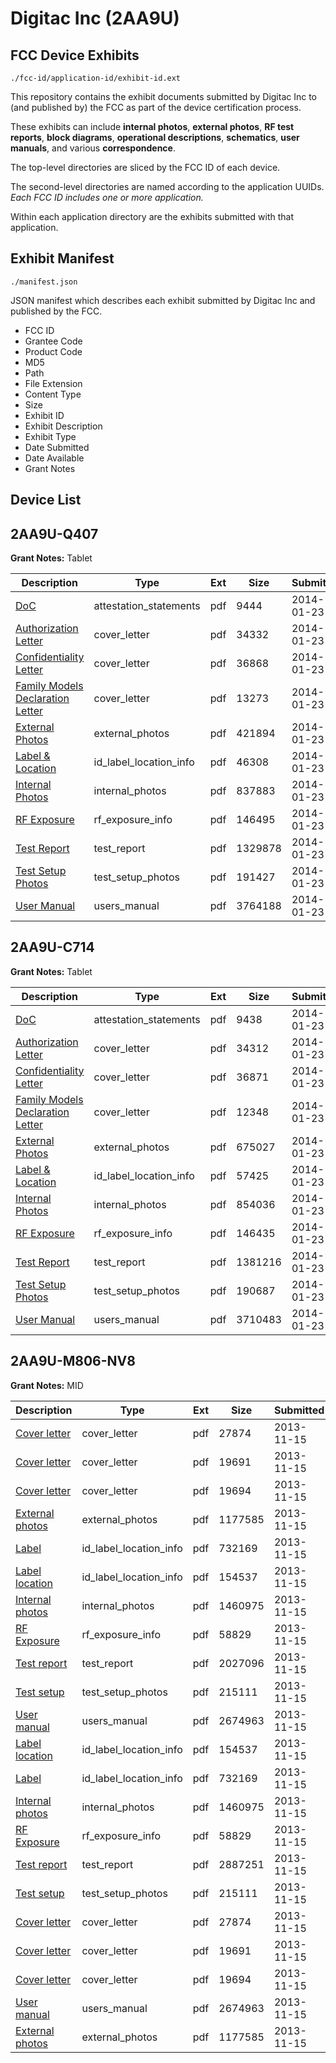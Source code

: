 # Digitac Inc (2AA9U)
## FCC Device Exhibits

```
./fcc-id/application-id/exhibit-id.ext
```

This repository contains the exhibit documents submitted by Digitac Inc to (and published by) the FCC as part of the device certification process.

These exhibits can include **internal photos**, **external photos**, **RF test reports**, **block diagrams**, **operational descriptions**, **schematics**, **user manuals**, and various **correspondence**.

The top-level directories are sliced by the FCC ID of each device.

The second-level directories are named according to the application UUIDs. *Each FCC ID includes one or more application.*

Within each application directory are the exhibits submitted with that application. 

## Exhibit Manifest

```
./manifest.json
```

JSON manifest which describes each exhibit submitted by Digitac Inc and published by the FCC.

- FCC ID
- Grantee Code
- Product Code
- MD5
- Path
- File Extension
- Content Type
- Size
- Exhibit ID
- Exhibit Description
- Exhibit Type
- Date Submitted
- Date Available
- Grant Notes

## Device List
## 2AA9U-Q407
**Grant Notes:** Tablet

| Description | Type | Ext | Size | Submitted | Available |
| ----------- | ---- | --- | ---- | --------- | --------- |
| [DoC](2AA9U-Q407/1d1e763ee9bbbac8a9a89d98e34f4c61/2174831.pdf) | attestation_statements | pdf | 9444 | 2014-01-23 | 2014-01-23 |
| [Authorization Letter](2AA9U-Q407/1d1e763ee9bbbac8a9a89d98e34f4c61/2174828.pdf) | cover_letter | pdf | 34332 | 2014-01-23 | 2014-01-23 |
| [Confidentiality Letter](2AA9U-Q407/1d1e763ee9bbbac8a9a89d98e34f4c61/2174829.pdf) | cover_letter | pdf | 36868 | 2014-01-23 | 2014-01-23 |
| [Family Models Declaration Letter](2AA9U-Q407/1d1e763ee9bbbac8a9a89d98e34f4c61/2174830.pdf) | cover_letter | pdf | 13273 | 2014-01-23 | 2014-01-23 |
| [External Photos](2AA9U-Q407/1d1e763ee9bbbac8a9a89d98e34f4c61/2174838.pdf) | external_photos | pdf | 421894 | 2014-01-23 | 2014-01-23 |
| [Label & Location](2AA9U-Q407/1d1e763ee9bbbac8a9a89d98e34f4c61/2174840.pdf) | id_label_location_info | pdf | 46308 | 2014-01-23 | 2014-01-23 |
| [Internal Photos](2AA9U-Q407/1d1e763ee9bbbac8a9a89d98e34f4c61/2174839.pdf) | internal_photos | pdf | 837883 | 2014-01-23 | 2014-01-23 |
| [RF Exposure](2AA9U-Q407/1d1e763ee9bbbac8a9a89d98e34f4c61/2174836.pdf) | rf_exposure_info | pdf | 146495 | 2014-01-23 | 2014-01-23 |
| [Test Report](2AA9U-Q407/1d1e763ee9bbbac8a9a89d98e34f4c61/2174835.pdf) | test_report | pdf | 1329878 | 2014-01-23 | 2014-01-23 |
| [Test Setup Photos](2AA9U-Q407/1d1e763ee9bbbac8a9a89d98e34f4c61/2174837.pdf) | test_setup_photos | pdf | 191427 | 2014-01-23 | 2014-01-23 |
| [User Manual](2AA9U-Q407/1d1e763ee9bbbac8a9a89d98e34f4c61/2174841.pdf) | users_manual | pdf | 3764188 | 2014-01-23 | 2014-01-23 |
## 2AA9U-C714
**Grant Notes:** Tablet

| Description | Type | Ext | Size | Submitted | Available |
| ----------- | ---- | --- | ---- | --------- | --------- |
| [DoC](2AA9U-C714/aef8ab2a0e8a6a996f2104acb6c0c334/2174817.pdf) | attestation_statements | pdf | 9438 | 2014-01-23 | 2014-01-23 |
| [Authorization Letter](2AA9U-C714/aef8ab2a0e8a6a996f2104acb6c0c334/2174814.pdf) | cover_letter | pdf | 34312 | 2014-01-23 | 2014-01-23 |
| [Confidentiality Letter](2AA9U-C714/aef8ab2a0e8a6a996f2104acb6c0c334/2174815.pdf) | cover_letter | pdf | 36871 | 2014-01-23 | 2014-01-23 |
| [Family Models Declaration Letter](2AA9U-C714/aef8ab2a0e8a6a996f2104acb6c0c334/2174816.pdf) | cover_letter | pdf | 12348 | 2014-01-23 | 2014-01-23 |
| [External Photos](2AA9U-C714/aef8ab2a0e8a6a996f2104acb6c0c334/2174824.pdf) | external_photos | pdf | 675027 | 2014-01-23 | 2014-01-23 |
| [Label & Location](2AA9U-C714/aef8ab2a0e8a6a996f2104acb6c0c334/2174826.pdf) | id_label_location_info | pdf | 57425 | 2014-01-23 | 2014-01-23 |
| [Internal Photos](2AA9U-C714/aef8ab2a0e8a6a996f2104acb6c0c334/2174825.pdf) | internal_photos | pdf | 854036 | 2014-01-23 | 2014-01-23 |
| [RF Exposure](2AA9U-C714/aef8ab2a0e8a6a996f2104acb6c0c334/2174822.pdf) | rf_exposure_info | pdf | 146435 | 2014-01-23 | 2014-01-23 |
| [Test Report](2AA9U-C714/aef8ab2a0e8a6a996f2104acb6c0c334/2174821.pdf) | test_report | pdf | 1381216 | 2014-01-23 | 2014-01-23 |
| [Test Setup Photos](2AA9U-C714/aef8ab2a0e8a6a996f2104acb6c0c334/2174823.pdf) | test_setup_photos | pdf | 190687 | 2014-01-23 | 2014-01-23 |
| [User Manual](2AA9U-C714/aef8ab2a0e8a6a996f2104acb6c0c334/2174827.pdf) | users_manual | pdf | 3710483 | 2014-01-23 | 2014-01-23 |
## 2AA9U-M806-NV8
**Grant Notes:** MID

| Description | Type | Ext | Size | Submitted | Available |
| ----------- | ---- | --- | ---- | --------- | --------- |
| [Cover letter](2AA9U-M806-NV8/b6fe1e9f57024dd3fc8846902cc5966b/2120098.pdf) | cover_letter | pdf | 27874 | 2013-11-15 | 2013-11-15 |
| [Cover letter](2AA9U-M806-NV8/b6fe1e9f57024dd3fc8846902cc5966b/2120099.pdf) | cover_letter | pdf | 19691 | 2013-11-15 | 2013-11-15 |
| [Cover letter](2AA9U-M806-NV8/b6fe1e9f57024dd3fc8846902cc5966b/2120100.pdf) | cover_letter | pdf | 19694 | 2013-11-15 | 2013-11-15 |
| [External photos](2AA9U-M806-NV8/b6fe1e9f57024dd3fc8846902cc5966b/2120101.pdf) | external_photos | pdf | 1177585 | 2013-11-15 | 2013-11-15 |
| [Label](2AA9U-M806-NV8/b6fe1e9f57024dd3fc8846902cc5966b/2120102.pdf) | id_label_location_info | pdf | 732169 | 2013-11-15 | 2013-11-15 |
| [Label location](2AA9U-M806-NV8/b6fe1e9f57024dd3fc8846902cc5966b/2120103.pdf) | id_label_location_info | pdf | 154537 | 2013-11-15 | 2013-11-15 |
| [Internal photos](2AA9U-M806-NV8/b6fe1e9f57024dd3fc8846902cc5966b/2120104.pdf) | internal_photos | pdf | 1460975 | 2013-11-15 | 2013-11-15 |
| [RF Exposure](2AA9U-M806-NV8/b6fe1e9f57024dd3fc8846902cc5966b/2120106.pdf) | rf_exposure_info | pdf | 58829 | 2013-11-15 | 2013-11-15 |
| [Test report](2AA9U-M806-NV8/b6fe1e9f57024dd3fc8846902cc5966b/2120200.pdf) | test_report | pdf | 2027096 | 2013-11-15 | 2013-11-15 |
| [Test setup](2AA9U-M806-NV8/b6fe1e9f57024dd3fc8846902cc5966b/2120115.pdf) | test_setup_photos | pdf | 215111 | 2013-11-15 | 2013-11-15 |
| [User manual](2AA9U-M806-NV8/b6fe1e9f57024dd3fc8846902cc5966b/2120116.pdf) | users_manual | pdf | 2674963 | 2013-11-15 | 2013-11-15 |
| [Label location](2AA9U-M806-NV8/92ab5e9ab098511813e34eefa8f6b5b9/2120103.pdf) | id_label_location_info | pdf | 154537 | 2013-11-15 | 2013-11-15 |
| [Label](2AA9U-M806-NV8/92ab5e9ab098511813e34eefa8f6b5b9/2120102.pdf) | id_label_location_info | pdf | 732169 | 2013-11-15 | 2013-11-15 |
| [Internal photos](2AA9U-M806-NV8/92ab5e9ab098511813e34eefa8f6b5b9/2120104.pdf) | internal_photos | pdf | 1460975 | 2013-11-15 | 2013-11-15 |
| [RF Exposure](2AA9U-M806-NV8/92ab5e9ab098511813e34eefa8f6b5b9/2120106.pdf) | rf_exposure_info | pdf | 58829 | 2013-11-15 | 2013-11-15 |
| [Test report](2AA9U-M806-NV8/92ab5e9ab098511813e34eefa8f6b5b9/2120114.pdf) | test_report | pdf | 2887251 | 2013-11-15 | 2013-11-15 |
| [Test setup](2AA9U-M806-NV8/92ab5e9ab098511813e34eefa8f6b5b9/2120115.pdf) | test_setup_photos | pdf | 215111 | 2013-11-15 | 2013-11-15 |
| [Cover letter](2AA9U-M806-NV8/92ab5e9ab098511813e34eefa8f6b5b9/2120098.pdf) | cover_letter | pdf | 27874 | 2013-11-15 | 2013-11-15 |
| [Cover letter](2AA9U-M806-NV8/92ab5e9ab098511813e34eefa8f6b5b9/2120099.pdf) | cover_letter | pdf | 19691 | 2013-11-15 | 2013-11-15 |
| [Cover letter](2AA9U-M806-NV8/92ab5e9ab098511813e34eefa8f6b5b9/2120100.pdf) | cover_letter | pdf | 19694 | 2013-11-15 | 2013-11-15 |
| [User manual](2AA9U-M806-NV8/92ab5e9ab098511813e34eefa8f6b5b9/2120116.pdf) | users_manual | pdf | 2674963 | 2013-11-15 | 2013-11-15 |
| [External photos](2AA9U-M806-NV8/92ab5e9ab098511813e34eefa8f6b5b9/2120101.pdf) | external_photos | pdf | 1177585 | 2013-11-15 | 2013-11-15 |
